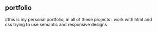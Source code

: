 ## portfolio
#this is my personal portfolio, in all of these projects i work with html and css trying to use semantic and responsive designs
